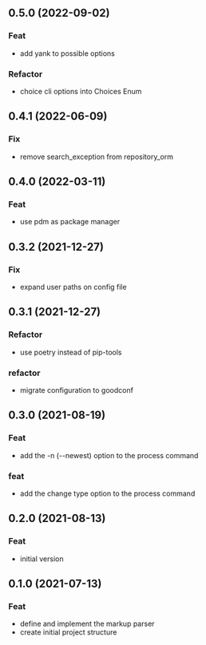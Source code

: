 ## 0.5.0 (2022-09-02)

### Feat

- add yank to possible options

### Refactor

- choice cli options into Choices Enum

## 0.4.1 (2022-06-09)

### Fix

- remove search_exception from repository_orm

## 0.4.0 (2022-03-11)

### Feat

- use pdm as package manager

## 0.3.2 (2021-12-27)

### Fix

- expand user paths on config file

## 0.3.1 (2021-12-27)

### Refactor

- use poetry instead of pip-tools

### refactor

- migrate configuration to goodconf

## 0.3.0 (2021-08-19)

### Feat

- add the -n (--newest) option to the process command

### feat

- add the change type option to the process command

## 0.2.0 (2021-08-13)

### Feat

- initial version

## 0.1.0 (2021-07-13)

### Feat

- define and implement the markup parser
- create initial project structure
